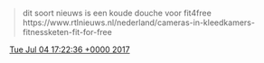 > dit soort nieuws is een koude douche voor fit4free https://www\.rtlnieuws\.nl/nederland/cameras\-in\-kleedkamers\-fitnessketen\-fit\-for\-free

<img src="../../media/tweet.ico" width="12" /> [Tue Jul 04 17:22:36 +0000 2017](https://twitter.com/DromerDenker/status/882288547922935808)